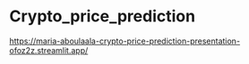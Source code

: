 # Crypto_price_prediction
https://maria-aboulaala-crypto-price-prediction-presentation-ofoz2z.streamlit.app/
